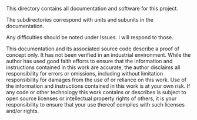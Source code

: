 
This directory contains all documentation and software for this project.

The subdirectories correspond with units and subunits in the documentation.

Any difficulties should be noted under Issues. I will respond to those.

This documentation and its associated source code describe a proof of concept only. It has not been verified in an industrial environment. While the author has used good faith efforts to ensure that the information and instructions contained in this work are accurate, the author disclaims all responsibility for errors or omissions, including without limitation responsibility for damages from the use of or reliance on this work. Use of the information and instructions contained in this work is at your own risk. If any code or other technology this work contains or describes is subject to open source licenses or intellectual property rights of others, it is your responsibility to ensure that your use thereof complies with such licenses and/or rights.
